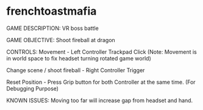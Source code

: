 # frenchtoastmafia

GAME DESCRIPTION:
VR boss battle

GAME OBJECTIVE:
Shoot fireball at dragon

CONTROLS:
Movement - Left Controller Trackpad Click
(Note: Movement is in world space to fix headset turning rotated game world)

Change scene / shoot fireball - Right Controller Trigger

Reset Position - Press Grip button for both Controller at the same time. (For Debugging Purpose)

KNOWN ISSUES:
Moving too far will increase gap from headset and hand.

